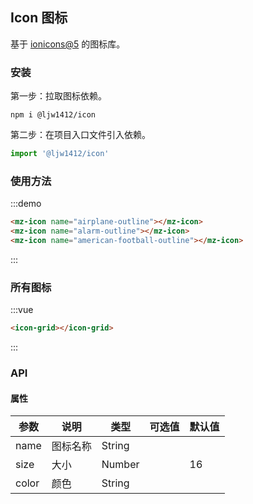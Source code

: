 ## Icon 图标

基于 [ionicons@5](https://ionicons.com) 的图标库。

### 安装

第一步：拉取图标依赖。

```
npm i @ljw1412/icon
```

第二步：在项目入口文件引入依赖。

```js
import '@ljw1412/icon'
```


### 使用方法

:::demo
```html
<mz-icon name="airplane-outline"></mz-icon>
<mz-icon name="alarm-outline"></mz-icon>
<mz-icon name="american-football-outline"></mz-icon>
```
:::

### 所有图标
:::vue
```html
<icon-grid></icon-grid>
```
:::


### API

#### 属性

| 参数 | 说明 | 类型 | 可选值 |默认值|
| --- | --- | --- | --- | --- |
|name|图标名称|String|||
|size|大小|Number||16|
|color|颜色|String|||